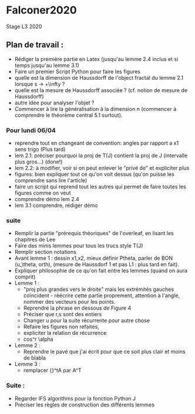 # Falconer2020
Stage L3 2020

## Plan de travail :

* Rédiger la première partie en Latex (jusqu'au lemme 2.4 inclus et si temps jusqu'au lemme 3.1)
* Faire un premier Script Python pour faire les figures
* quelle est la dimension de Haussdorff de l'object fractal du lemme 2.1 lorsque s -> +\infty ?
* quelle est la mesure de Haussdorff associée ? (cf. notion de mesure de Haussdorff)
* autre idée pour analyser l'objet ?
* Commencer à lire la généralisation à la dimension n (commencer à comprendre le théorème central 5.1 surtout).

### Pour lundi 06/04

* reprendre tout en changeant de convention: angles par rapport a x1 sens trigo (Plus tard)
* lem 2.1: préciser pourquoi la proj de T(J) contient la proj de J (intervalle plus gros...) (done!)
* lem 2.2: à modifier, voir si on peut enlever le "privé de" et expliciter plus 
* figures: bien expliquer tout ce qu'on voit dessus (qu'on puisse les comprendre sans lire l'article)
* faire un script qui reprend tout les autres qui permet de faire toutes les figures comme on veut
* comprendre démo lem 2.4
* lem 3.1 comprendre, rédiger démo

### suite

* Remplir la partie "prérequis théoriques" de l'overleaf, en lisant les chapitres de Lee
* Faire des minis lemmes pour tous les trucs style T(J)
* Remplir section notations
* Avant lemme 1 : dessin x1,x2, mieux définir Ptheta, parler de BON (u_\theta, orth), (mesure de Haussdorf 1 et pas L1 : plus tard en fait).
* Expliquer philosophie de ce qu'on fait entre les lemmes (quand on aura comprit)
* Lemme 1 : 
  * "proj plus grandes vers le droite" mais les extrémités gauches coïncident - réécrire cette partie proprement, attention à l'angle, nommer des vecteurs pour les points. 
  * Reprendre la phrase en dessous de Figure 4
  * Préciser que r,s sont des entiers
  * Changer u pour la suite récurrente pour autre chose
  * Refaire les figures non refaites,
  * expliciter la relation de récurrence
  * cos^r \alpha 
* Lemme 2 : 
  * Reprendre le pavé que j'ai écrit pour que ce soit plus clair et moins de blabla
* Lemme 3 :
  * remplacer {}^tA par A^T

### Suite :
* Regarder IFS algorithms pour la fonction Python J
* Préciser les règles de construction des différents lemmes
